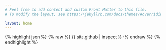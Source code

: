 ```yaml
---
# Feel free to add content and custom Front Matter to this file.
# To modify the layout, see https://jekyllrb.com/docs/themes/#overriding-theme-defaults

layout: home
---
```

{% highlight json %}
{% raw %}
    {{ site.github | inspect }}
{% endraw %}
{% endhighlight %}
